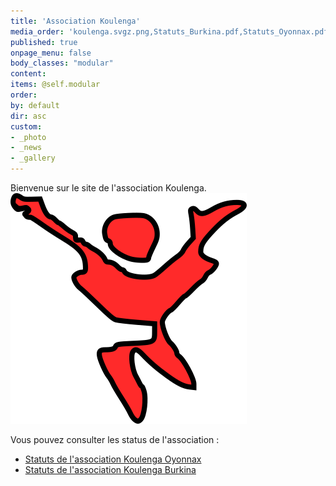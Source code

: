 ```yaml
---
title: 'Association Koulenga'
media_order: 'koulenga.svgz.png,Statuts_Burkina.pdf,Statuts_Oyonnax.pdf'
published: true
onpage_menu: false
body_classes: "modular"
content:
items: @self.modular
order:
by: default
dir: asc
custom:
- _photo
- _news
- _gallery
---
```


Bienvenue sur le site de l'association Koulenga.
![](koulenga.svgz.png)

Vous pouvez consulter les status de l'association :

* [Statuts de l'association Koulenga Oyonnax](Statuts_Oyonnax.pdf)
* [Statuts de l'association Koulenga Burkina](Statuts_Burkina.pdf)
